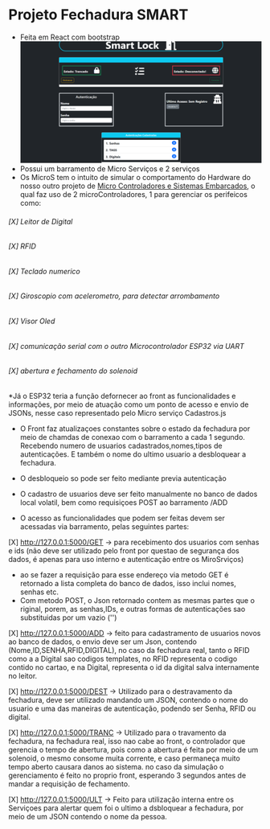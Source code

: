 # Projeto Fechadura SMART

* Feita em React com bootstrap
![alt text](https://github.com/NULLBYTE-RGH/Arquitetura-de-Sistemas-Computacionais-T2/blob/92e824de3a616be7479e22cee170b40187b5cd5f/foto/Front.PNG)
* Possui um barramento de Micro Serviços e 2 serviços
* Os MicroS tem o intuito de simular o comportamento do Hardware do nosso outro projeto de [Micro Controladores e Sistemas Embarcados](https://github.com/NULLBYTE-RGH/Microcontroladores-e-Sistemas-Embarcados), o qual faz uso de 2 microControladores, 1 para gerenciar os perifeicos como:
###### [X] Leitor de Digital
###### [X] RFID 
###### [X] Teclado numerico
###### [X] Giroscopio com acelerometro, para detectar arrombamento
###### [X] Visor Oled
###### [X] comunicação serial com o outro Microcontrolador ESP32 via UART
###### [X] abertura e fechamento do solenoid

*Já o ESP32 teria a função defornecer ao front as funcionalidades e informações, por meio de atuação como um ponto de acesso e envio de JSONs, nesse caso representado pelo Micro serviço Cadastros.js

* O Front faz atualizaçoes constantes sobre o estado da fechadura por meio de chamdas de conexao com o barramento a cada 1 segundo. Recebendo numero de usuarios cadastrados,nomes,tipos de autenticações. E também o nome do ultimo usuario a desbloquear a fechadura.

* O desbloqueio so pode ser feito mediante previa autenticação 

* O cadastro de usuarios deve ser feito manualmente no banco de dados local volatil, bem como requisiçoes POST ao barramento /ADD

* O acesso as funcionalidades que podem ser feitas devem ser acessadas via barramento, pelas seguintes partes:

[X] http://127.0.0.1:5000/GET -> para recebimento dos usuarios com senhas e ids (não deve ser utilizado pelo front por questao de segurança dos dados, é apenas para uso interno e autenticação entre os MiroSrviços)

* ao se fazer a requisição para esse endereço via metodo GET é retornado a lista completa do banco de dados, isso inclui nomes, senhas etc.
* Com metodo POST, o Json retornado contem as mesmas partes que o riginal, porem, as senhas,IDs, e outras formas de autenticações sao substituidas por um vazio ('')

[X] http://127.0.0.1:5000/ADD -> feito para cadastramento de usuarios novos ao banco de dados, o envio deve ser um Json, contendo (Nome,ID,SENHA,RFID,DIGITAL), no caso da fechadura real, tanto o RFID como a a Digital sao codigos templates, no RFID representa o codigo contido no cartao, e na Digital, representa o id da digital salva internamente no leitor.

[X] http://127.0.0.1:5000/DEST -> Utilizado para o destravamento da fechadura, deve ser utilizado mandando um JSON, contendo o nome do usuario e uma das maneiras de autenticação, podendo ser Senha, RFID ou digital.

[X] http://127.0.0.1:5000/TRANC -> Utilizado para o travamento da fechadura, na fechadura real, isso nao cabe ao front, o controlador que gerencia o tempo de abertura, pois como a abertura é feita por meio de um solenoid, o mesmo consome muita corrente, e caso permaneça muito tempo aberto causara danos ao sistema. no caso da simulação o gerenciamento é feito no proprio front, esperando 3 segundos antes de mandar a requisição de fechamento.

[X] http://127.0.0.1:5000/ULT -> Feito para utilização interna entre os Serviçoes para alertar quem foi o ultimo a dsbloquear a fechadura, por meio de um JSON contendo o nome da pessoa.
